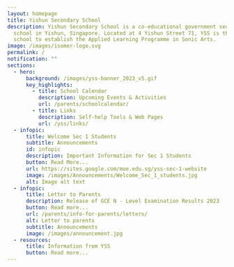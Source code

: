 ```yaml
---
layout: homepage
title: Yishun Secondary School
description: Yishun Secondary School is a co-educational government secondary
  school in Yishun, Singapore. Located at 4 Yishun Street 71, YSS is the first
  school to establish the Applied Learning Programme in Sonic Arts.
image: /images/isomer-logo.svg
permalink: /
notification: ""
sections:
  - hero:
      background: /images/yss-banner_2023_v5.gif
      key_highlights:
        - title: School Calendar
          description: Upcoming Events & Activities
          url: /parents/schoolcalendar/
        - title: Links
          description: Self-help Tools & Web Pages
          url: /yss/links/
  - infopic:
      title: Welcome Sec 1 Students
      subtitle: Announcements
      id: infopic
      description: Important Information for Sec 1 Students
      button: Read More...
      url: https://sites.google.com/moe.edu.sg/yss-sec-1-website
      image: /images/Announcements/Welcome_Sec_1_students.jpg
      alt: Image alt text
  - infopic:
      title: Letter to Parents
      description: Release of GCE N - Level Examination Results 2023
      button: Read more...
      url: /parents/info-for-parents/letters/
      alt: Letter to parents
      subtitle: Announcements
      image: /images/announcement.jpg
  - resources:
      title: Information from YSS
      button: Read more...
---
```

